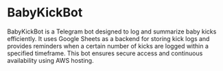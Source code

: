 # BabyKickBot
BabyKickBot is a Telegram bot designed to log and summarize baby kicks efficiently. It uses Google Sheets as a backend for storing kick logs and provides reminders when a certain number of kicks are logged within a specified timeframe. This bot ensures secure access and continuous availability using AWS hosting.
